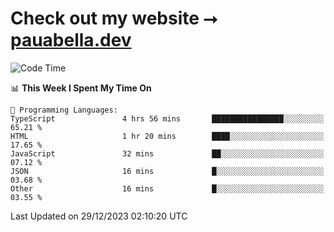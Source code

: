 # Check out my website ⭢ [pauabella.dev](https://pauabella.dev)

<!--START_SECTION:waka-->
![Code Time](http://img.shields.io/badge/Code%20Time-2%2C818%20hrs%2047%20mins-blue)

📊 **This Week I Spent My Time On** 

```text
💬 Programming Languages: 
TypeScript               4 hrs 56 mins       ████████████████░░░░░░░░░   65.21 % 
HTML                     1 hr 20 mins        ████░░░░░░░░░░░░░░░░░░░░░   17.65 % 
JavaScript               32 mins             ██░░░░░░░░░░░░░░░░░░░░░░░   07.12 % 
JSON                     16 mins             █░░░░░░░░░░░░░░░░░░░░░░░░   03.68 % 
Other                    16 mins             █░░░░░░░░░░░░░░░░░░░░░░░░   03.55 % 
```


 Last Updated on 29/12/2023 02:10:20 UTC
<!--END_SECTION:waka-->
